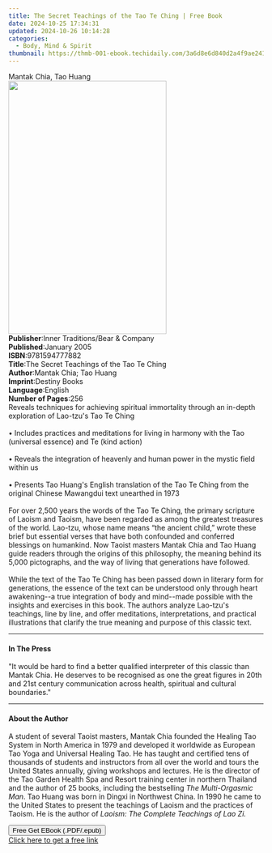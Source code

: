 ```yaml
---
title: The Secret Teachings of the Tao Te Ching | Free Book
date: 2024-10-25 17:34:31
updated: 2024-10-26 10:14:28
categories:
  - Body, Mind & Spirit
thumbnail: https://thmb-001-ebook.techidaily.com/3a6d8e6d840d2a4f9ae2413c838cd666759c5d5e85ceb02bf8b433add5e1c8de.jpg
---
```

<main id="book-container">
  <div class="flex flex-col">
    <div class="book-brief flex-1 py-6 px-4 sm:p-6 md:py-10 md:px-8">
      <!-- brief-->
      <div class="book-brief-main">Mantak Chia, Tao Huang</div>
    </div>
    <div
      class="book-meta-info flex-1 grid gap-4 col-start-1 col-end-3 row-start-1 sm:mb-6 sm:grid-cols-4 lg:gap-6 lg:col-start-2 lg:row-end-6 lg:row-span-6 lg:mb-0"
    >
      <div
        class="book-meta-info-left place-content-center mt-4 p-4 text-sm leading-6 col-start-2 col-span-2 dark:text-slate-400"
      >
        <img
          class="w-full h-500 object-cover rounded-lg sm:h-255 sm:col-span-2 lg:col-span-full"
          src="https://img-001-ebook.techidaily.com/5326556a2ced8ee388e2fcec12186b01d2075a9e762b2972a44b631d3bba16bd.jpg"
          alt=""
          width="312"
          height="500"
        />
      </div>
      <div
        class="book-meta-info-right mt-2 col-start-1 row-start-2 col-span-3 self-center"
      >
        <!-- meta data  -->
        <div class="flex flex-col px-4 md:px-8">
          <div class="flex-1">
            <strong>Publisher</strong>:<span class="px-2"
              >Inner Traditions/Bear &amp; Company</span
            >
          </div>
          <div class="flex-1">
            <strong>Published</strong>:<span class="px-2">January 2005</span>
          </div>
          <div class="flex-1">
            <strong>ISBN</strong>:<span class="px-2">9781594777882</span>
          </div>
          <div class="flex-1">
            <strong>Title</strong>:<span class="px-2"
              >The Secret Teachings of the Tao Te Ching</span
            >
          </div>
          <div class="flex-1">
            <strong>Author</strong>:<span class="px-2"
              >Mantak Chia; Tao Huang</span
            >
          </div>
          <div class="flex-1">
            <strong>Imprint</strong>:<span class="px-2">Destiny Books</span>
          </div>
          <div class="flex-1">
            <strong>Language</strong>:<span class="px-2">English</span>
          </div>
          <div class="flex-1">
            <strong>Number of Pages</strong>:<span class="px-2">256</span>
          </div>
        </div>
      </div>
    </div>
    <div class="book-description flex-1 py-6 px-4 sm:p-6 md:py-10 md:px-8">
      <div class="book-description-main">
        <div accordion-content="" id="description">
          Reveals techniques for achieving spiritual immortality through an
          in-depth exploration of Lao-tzu's Tao Te Ching <br />
          <br />• Includes practices and meditations for living in harmony with
          the Tao (universal essence) and Te (kind action) <br />
          <br />• Reveals the integration of heavenly and human power in the
          mystic field within us <br />
          <br />• Presents Tao Huang's English translation of the Tao Te Ching
          from the original Chinese Mawangdui text unearthed in 1973 <br />
          <br />For over 2,500 years the words of the Tao Te Ching, the primary
          scripture of Laoism and Taoism, have been regarded as among the
          greatest treasures of the world. Lao-tzu, whose name means “the
          ancient child,” wrote these brief but essential verses that have both
          confounded and conferred blessings on humankind. Now Taoist masters
          Mantak Chia and Tao Huang guide readers through the origins of this
          philosophy, the meaning behind its 5,000 pictographs, and the way of
          living that generations have followed. <br />
          <br />While the text of the Tao Te Ching has been passed down in
          literary form for generations, the essence of the text can be
          understood only through heart awakening--a true integration of body
          and mind--made possible with the insights and exercises in this book.
          The authors analyze Lao-tzu's teachings, line by line, and offer
          meditations, interpretations, and practical illustrations that clarify
          the true meaning and purpose of this classic text.
        </div>
        <div class="accordion-fader"></div>
      </div>
    </div>
    <div class="book-excerpts flex-1 py-6 px-4 sm:p-6 md:py-10 md:px-8">
      <!-- excerpts-->
      <div class="book-excerpts-main">
        <hr />
        <h4 class="placeholder placeholder-heading">
          <span>In The Press</span>
        </h4>
        <p>
          "It would be hard to find a better qualified interpreter of this
          classic than Mantak Chia. He deserves to be recognised as one the
          great figures in 20th and 21st century communication across health,
          spiritual and cultural boundaries."
        </p>
      </div>
    </div>
    <div class="book-about-author flex-1 py-6 px-4 sm:p-6 md:py-10 md:px-8">
      <!-- about author-->
      <div class="book-main-author-main">
        <hr />
        <h4 class="placeholder placeholder-heading">
          <span>About the Author</span>
        </h4>
        <p>
          A student of several Taoist masters, Mantak Chia founded the Healing
          Tao System in North America in 1979 and developed it worldwide as
          European Tao Yoga and Universal Healing Tao. He has taught and
          certified tens of thousands of students and instructors from all over
          the world and tours the United States annually, giving workshops and
          lectures. He is the director of the Tao Garden Health Spa and Resort
          training center in northern Thailand and the author of 25 books,
          including the bestselling <i>The Multi-Orgasmic Man</i>. Tao Huang was
          born in Dingxi in Northwest China. In 1990 he came to the United
          States to present the teachings of Laoism and the practices of Taoism.
          He is the author of <i>Laoism: The Complete Teachings of Lao Zi.</i>
        </p>
      </div>
    </div>
    <div class="book-free-get flex-1 py-6 px-4 sm:p-6 md:py-10 md:px-8">
      <button
        id="btn-free-get"
        class="bg-blue-500 hover:bg-blue-700 text-white font-bold py-2 px-4 rounded"
      >
        Free Get EBook (.PDF/.epub)
      </button>
      <div id="countdown-display" class="px-2 text-lg mt-2"></div>
      <a
        id="free-link"
        class="hidden bg-blue-500 hover:bg-blue-700 text-white font-bold py-2 px-4 rounded"
        href="https://www.ebooks.com/en-us/book/95782757/the-secret-teachings-of-the-tao-te-ching/mantak-chia/"
        target="_blank"
        >Click here to get a free link</a
      >
    </div>
    <script>
      let countdownTime = 0;
      let countdownInterval = null;
      document
        .getElementById('btn-free-get')
        .addEventListener('click', startCountdown);
      function startCountdown() {
        countdownTime = new Date().getTime() + 60000 * 3;
        countdownInterval = setInterval(updateCountdown, 1000);
        document.getElementById('btn-free-get').disabled = true;
        document
          .getElementById('btn-free-get')
          .classList.add('bg-gray-500', 'cursor-not-allowed');
      }
      function updateCountdown() {
        let currentTime = new Date().getTime();
        let timeLeft = countdownTime - currentTime;
        let secondsLeft = Math.floor(timeLeft / 1000);
        document.getElementById('countdown-display').innerHTML =
          `Remaining time: ${secondsLeft} seconds.`;
        if (secondsLeft <= 0) {
          clearInterval(countdownInterval);
          document.getElementById('btn-free-get').classList.add('hidden');
          document.getElementById('free-link').classList.remove('hidden');
          document.getElementById('countdown-display').innerHTML = '';
        }
      }
    </script>
  </div>
</main>
